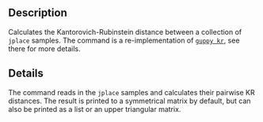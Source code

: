 ## Description

Calculates the Kantorovich-Rubinstein distance between a collection of `jplace` samples. The command is a re-implementation of [`guppy kr`](http://matsen.github.io/pplacer/generated_rst/guppy_kr.html), see there for more details.

## Details

The command reads in the `jplace` samples and calculates their pairwise KR distances. The result is printed to a symmetrical matrix by default, but can also be printed as a list or an upper triangular matrix.
